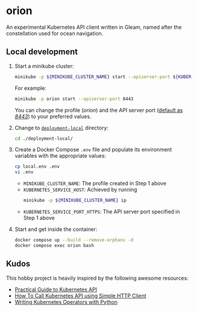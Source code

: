 # orion
An experimental Kubernetes API client written in Gleam, named after the constellation used for ocean navigation.

## Local development
1. Start a minikube cluster:
    ```bash
    minikube -p ${MINIKUBE_CLUSTER_NAME} start --apiserver-port ${KUBERNETES_SERVICE_PORT_HTTPS}
    ```
    For example:
    ```bash
    minikube -p orion start --apiserver-port 8443
    ```
    You can change the profile (*orion*) and the API server port  ([default as *8443*](https://minikube.sigs.k8s.io/docs/commands/start/#options)) to your preferred values.

2. Change to [`deployment-local`](./deployment-local/) directory:
    ```bash
    cd ./deployment-local/
    ```

3. Create a Docker Compose `.env` file and populate its environment variables with the appropriate values:
    ```bash
    cp local.env .env
    vi .env
    ```
    - `MINIKUBE_CLUSTER_NAME`: The profile created in Step 1 above
    - `KUBERNETES_SERVICE_HOST`: Achieved by running
        ```bash
        minikube -p ${MINIKUBE_CLUSTER_NAME} ip
        ```
    - `KUBERNETES_SERVICE_PORT_HTTPS`: The API server port specified in Step 1 above

4. Start and get inside the container:
    ```bash
    docker compose up --build --remove-orphans -d
    docker compose exec orion bash
    ```

## Kudos
This hobby project is heavily inspired by the following awesome resources:
- [Practical Guide to Kubernetes API](https://blog.kubesimplify.com/practical-guide-to-kubernetes-api)
- [How To Call Kubernetes API using Simple HTTP Client](https://iximiuz.com/en/posts/kubernetes-api-call-simple-http-client/)
- [Writing Kubernetes Operators with Python](https://www.spectrocloud.com/blog/writing-kubernetes-operators-with-python)
